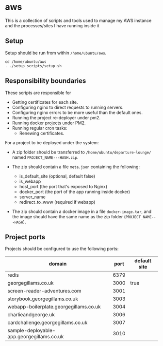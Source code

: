 # aws

This is a collection of scripts and tools used to manage my AWS instance and the processes/sites I have running inside it

## Setup

Setup should be run from within `/home/ubuntu/aws`.

```
cd /home/ubuntu/aws
. ./setup_scripts/setup.sh
```

## Responsibility boundaries

These scripts are responsible for

- Getting certificates for each site.
- Configuring nginx to direct requests to running servers.
- Configuring nginx errors to be more useful than the default ones.
- Running the project re-deployer under pm2.
- Running docker projects under PM2.
- Running regular cron tasks:
  - Renewing certificates.

For a project to be deployed under the system:

- A zip folder should be transferred to `/home/ubuntu/departure-lounge/` named `PROJECT_NAME---HASH.zip`.
- The zip should contain a file `meta.json` containing the following:

  - is_default_site (optional, default false)
  - is_webapp
  - host_port (the port that's exposed to Nginx)
  - docker_port (the port of the app running inside docker)
  - server_name
  - redirect_to_www (required if webapp)

- The zip should contain a docker image in a file `docker-image.tar`, and the image should have the same name as the zip folder (`PROJECT_NAME---HASH`).

## Project ports

Projects should be configured to use the following ports:

| domain                                    | port | default site |
| ----------------------------------------- | ---- | ------------ |
| redis                                     | 6379 |              |
| georgegillams.co.uk                       | 3000 | true         |
| screen-reader-adventures.com              | 3001 |              |
| storybook.georgegillams.co.uk             | 3003 |              |
| webapp-boilerplate.georgegillams.co.uk    | 3004 |              |
| charlieandgeorge.uk                       | 3006 |              |
| cardchallenge.georgegillams.co.uk         | 3007 |              |
| sample-deployable-app.georgegillams.co.uk | 3010 |              |
